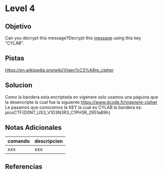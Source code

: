 # Level 4
## Objetivo
Can you decrypt this message?Decrypt this [message](https://artifacts.picoctf.net/c/160/cipher.txt) using this key "CYLAB".
## Pistas
https://en.wikipedia.org/wiki/Vigen%C3%A8re_cipher
## Solucion
Como la bandera esta encriptada en vigenere solo usamos una paguina que la desencripte la cual fue la siguiente
https://www.dcode.fr/vigenere-cipher
Le pasamos que conocemos la KEY la cual es CYLAB
la bandera es:
picoCTF{D0NT_US3_V1G3N3R3_C1PH3R_2951a89h}
## Notas Adicionales
|comando|descripcion|
|-------|-----------|
|xxx|xxx|
## Referencias
